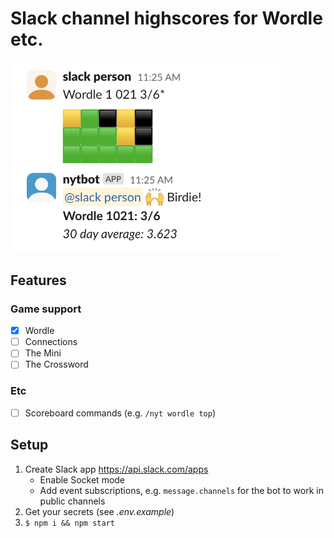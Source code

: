 # Slack channel highscores for Wordle etc.

<img src="./screenshot.png" width="430">

## Features 

### Game support

- [x] Wordle
- [ ] Connections
- [ ] The Mini
- [ ] The Crossword

### Etc

- [ ] Scoreboard commands (e.g. `/nyt wordle top`)

## Setup

1. Create Slack app https://api.slack.com/apps  
    - Enable Socket mode
    - Add event subscriptions, e.g. `message.channels` for the bot to work in public channels
2. Get your secrets (see _.env.example_)
3. `$ npm i && npm start`